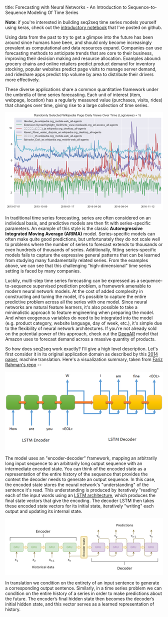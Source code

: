 title: Forecasting with Neural Networks - An Introduction to Sequence-to-Sequence Modeling Of Time Series 

**Note**: if you're interested in building seq2seq time series models yourself using keras, check out the [introductory notebook](https://github.com/JEddy92/TimeSeries_Seq2Seq/blob/master/notebooks/TS_Seq2Seq_Intro.ipynb) that I've posted on github.

Using data from the past to try to get a glimpse into the future has been around since humans have been, and should only become increasingly prevalent as computational and data resources expand. Companies can use forecasting methods to anticipate trends that are core to their business, improving their decision making and resource allocation. Examples abound: grocery chains and online retailers predict product demand for inventory stocking, popular websites predict page visits to manage server demand, and rideshare apps predict trip volume by area to distribute their drivers more effectively.

These diverse applications share a common quantitative framework under the umbrella of time series forecasting. Each unit of interest (item, webpage, location) has a regularly measured value (purchases, visits, rides) that changes over time, giving rise to a large collection of time series.  

![random_series](/images/ts_intro/random_series.png)

In traditional time series forecasting, series are often considered on an individual basis, and predictive models are then fit with series-specific parameters. An example of this style is the classic **Autoregressive Integrated Moving Average (ARIMA)** model. Series-specific models can often make quite good predictions, but unfortunately they do not scale well to problems where the number of series to forecast extends to thousands or even hundreds of thousands of series. Additionally, fitting series-specific models fails to capture the expressive general patterns that can be learned from studying many fundamentally related series. From the examples above, we can see that this challenging “high-dimensional” time series setting is faced by many companies.

Luckily, multi-step time series forecasting can be expressed as a sequence-to-sequence supervised prediction problem, a framework amenable to modern neural network models. At the cost of added complexity in constructing and tuning the model, it's possible to capture the entire predictive problem across all the series with one model. Since neural networks are natural feature learners, it's also possible to take a minimalistic approach to feature engineering when preparing the model. And when exogenous variables do need to be integrated into the model (e.g. product category, website language, day of week, etc.), it's simple due to the flexibility of neural network architectures. If you're not already sold on the potential power of this approach, check out the [DeepAR](https://arxiv.org/pdf/1704.04110.pdf) model that Amazon uses to forecast demand across a massive quantity of products.     

So how does seq2seq work exactly? I'll give a high level description. Let's first consider it in its original application domain as described by this [2014 paper](https://arxiv.org/abs/1409.3215), machine translation. Here's a visualization summary, taken from [Fariz Rahman's repo](https://github.com/farizrahman4u/seq2seq) --   

![architecture_lang](/images/ts_intro/seq2seq_lang.png)

The model uses an "encoder-decoder" framework, mapping an arbitrarily long input sequence to an arbitrarily long output sequence with an intermediate encoded state. You can think of the encoded state as a representation of the entire history of the sequence that provides the context the decoder needs to generate an output sequence. In this case, the encoded state stores the neural network's "understanding" of the sentence it's read. This understanding is produced by iteratively "reading" each of the input words using an [LSTM architecture](http://colah.github.io/posts/2015-08-Understanding-LSTMs/), which produces the final state vectors that give the encoding. The decoder LSTM then takes these encoded state vectors for its initial state, iteratively "writing" each output and updating its internal state. 

![architecture_ts](/images/ts_intro/seq2seq_ts.png)

In translation we condition on the entirety of an input sentence to generate a corresponding output sentence. Similarly, in a time series problem we can condition on the entire history of a series in order to make predictions about the future. The encoder’s final hidden state then becomes the decoder’s initial hidden state, and this vector serves as a learned representation of history.  
